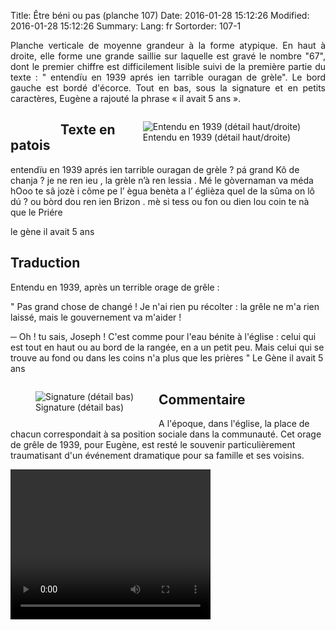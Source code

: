 Title: Être béni ou pas (planche 107)
Date: 2016-01-28 15:12:26
Modified: 2016-01-28 15:12:26
Summary: 
Lang: fr
Sortorder: 107-1

<p style="text-align:justify;">Planche verticale de moyenne grandeur à la forme atypique. En haut à droite, elle forme une grande saillie sur laquelle est gravé le nombre "67", dont le premier chiffre est difficilement lisible suivi de la première partie du texte : " entendïu en 1939 aprés ien tarrible ouragan de grèle". Le bord gauche est bordé d'écorce. Tout en bas, sous la signature et en petits caractères, Eugène a rajouté la phrase « il avait 5 ans ».</p>

<figure class="image-block" style="float: left;">
  <img alt="" src="{static}/images/planche_107.png">
  <figcaption style="max-width: 310px"></figcaption>
</figure>

<figure class="image-block" style="float: right;">
  <img alt="Entendu en 1939 (détail haut/droite)" src="{static}/images/planche_107detail_haut-2.png">
  <figcaption style="max-width: 306px">Entendu en 1939 (détail haut/droite)</figcaption>
</figure>


## Texte en patois
 entendïu en 1939 aprés ien tarrible ouragan de grèle ?
 pá grand Kô de chanja   ?  je ne ren ieu , la grèle n’à  ren lessia . Mé le gòvernaman va méda   hOoo te sâ jozè i côme pe l’ ègua benèta a l’ églièza quel de la sûma on lô dú   ? ou bòrd dou ren ien Brizon . mè si tess ou fon ou dien lou coin te nà que le Priére

le gène                       il  avait  5  ans


## Traduction
Entendu en 1939, après un terrible orage de grêle :

" Pas grand chose de changé ! Je n'ai rien pu récolter : la grêle ne m'a rien laissé, mais le gouvernement va m'aider !

─  Oh ! tu sais, Joseph ! C'est comme pour l'eau bénite à l'église : celui qui est tout en haut ou au bord de la rangée, en a un petit peu. Mais celui qui se trouve au fond ou dans les coins n'a plus que les prières "
Le Gène      il avait 5 ans

<figure class="image-block" style="float: left;">
  <img alt="Signature (détail bas)" src="{static}/images/planche_107_detail_signature-2.png">
  <figcaption style="max-width: 315px">Signature (détail bas)</figcaption>
</figure>


## Commentaire
A l'époque, dans l'église, la place de chacun correspondait à sa position sociale dans la communauté.
Cet orage de grêle de 1939, pour Eugène, est resté le souvenir particulièrement traumatisant d'un événement dramatique pour sa famille et ses voisins.



<video width="320" height="240" controls>
  <source src="https://d1njpgd0ygatdn.cloudfront.net/video_107.mp4" type="video/mp4">
</video>
